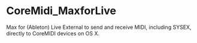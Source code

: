 # CoreMidi_MaxforLive
Max for (Ableton) Live External to send and receive MIDI, including SYSEX, directly to CoreMIDI devices on OS X.
